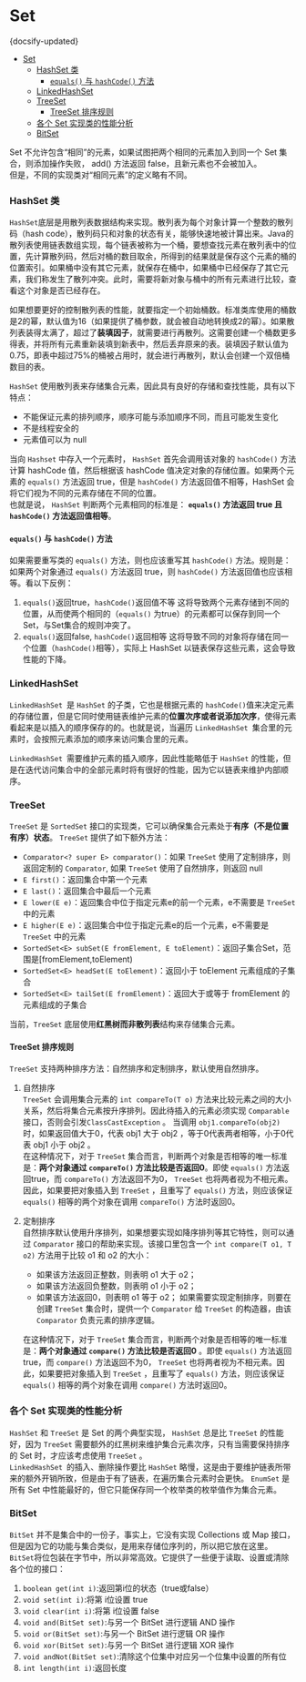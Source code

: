# Set
{docsify-updated}
- [Set](#set)
  - [HashSet 类](#hashset-类)
    - [`equals()` 与 `hashCode()` 方法](#equals-与-hashcode-方法)
  - [LinkedHashSet](#linkedhashset)
  - [TreeSet](#treeset)
    - [TreeSet 排序规则](#treeset-排序规则)
  - [各个 Set 实现类的性能分析](#各个-set-实现类的性能分析)
  - [BitSet](#bitset)


Set 不允许包含“相同”的元素，如果试图把两个相同的元素加入到同一个 Set 集合，则添加操作失败， add() 方法返回 false，且新元素也不会被加入。    
但是，不同的实现类对“相同元素”的定义略有不同。

### HashSet 类
`HashSet`底层是用散列表数据结构来实现。散列表为每个对象计算一个整数的散列码（hash code），散列码只和对象的状态有关，能够快速地被计算出来。Java的散列表使用链表数组实现，每个链表被称为一个桶，要想查找元素在散列表中的位置，先计算散列码，然后对桶的数目取余，所得到的结果就是保存这个元素的桶的位置索引。如果桶中没有其它元素，就保存在桶中，如果桶中已经保存了其它元素，我们称发生了散列冲突。此时，需要将新对象与桶中的所有元素进行比较，查看这个对象是否已经存在。

如果想要更好的控制散列表的性能，就要指定一个初始桶数。标准类库使用的桶数是2的幂，默认值为16（如果提供了桶参数，就会被自动地转换成2的幂）。如果散列表装得太满了，超过了**装填因子**，就需要进行再散列。这需要创建一个桶数更多得表，并将所有元素重新装填到新表中，然后丢弃原来的表。装填因子默认值为0.75，即表中超过75%的桶被占用时，就会进行再散列，默认会创建一个双倍桶数目的表。

`HashSet` 使用散列表来存储集合元素，因此具有良好的存储和查找性能，具有以下特点：
+ 不能保证元素的排列顺序，顺序可能与添加顺序不同，而且可能发生变化
+ 不是线程安全的
+ 元素值可以为 null

当向 `Hashset` 中存入一个元素时， `HashSet` 首先会调用该对象的 `hashCode()` 方法计算 hashCode 值，然后根据该 hashCode 值决定对象的存储位置。如果两个元素的 `equals()` 方法返回 true，但是 `hashCode()` 方法返回值不相等，HashSet 会将它们视为不同的元素存储在不同的位置。  
也就是说， `HashSet` 判断两个元素相同的标准是： **`equals()` 方法返回 true 且 `hashCode()` 方法返回值相等**。

#### `equals()` 与 `hashCode()` 方法
如果需要重写类的 `equals()` 方法，则也应该重写其 `hashCode()` 方法。规则是：如果两个对象通过 `equals()` 方法返回 true，则 `hashCode()` 方法返回值也应该相等。看以下反例：
1. `equals()`返回true，`hashCode()`返回值不等
这将导致两个元素存储到不同的位置，从而使两个相同的（`equals()` 为true）的元素都可以保存到同一个 Set，与Set集合的规则冲突了。
2. `equals()`返回false, `hashCode()`返回相等
这将导致不同的对象将存储在同一个位置（`hashCode()`相等），实际上 HashSet 以链表保存这些元素，这会导致性能的下降。

### LinkedHashSet
`LinkedHashSet `是 `HashSet` 的子类，它也是根据元素的 `hashCode()`值来决定元素的存储位置，但是它同时使用链表维护元素的**位置次序或者说添加次序**，使得元素看起来是以插入的顺序保存的的。也就是说，当遍历 `LinkedHashSet `集合里的元素时，会按照元素添加的顺序来访问集合里的元素。

`LinkedHashSet `需要维护元素的插入顺序，因此性能略低于 `HashSet` 的性能，但是在迭代访问集合中的全部元素时将有很好的性能，因为它以链表来维护内部顺序。

### TreeSet
`TreeSet` 是 `SortedSet` 接口的实现类，它可以确保集合元素处于**有序（不是位置有序）状态**。 `TreeSet` 提供了如下额外方法：
+ `Comparator<? super E> comparator()`：如果 `TreeSet` 使用了定制排序，则返回定制的 `Comparator`, 如果 `TreeSet` 使用了自然排序，则返回 null
+ `E first()`：返回集合中第一个元素
+ `E last()`：返回集合中最后一个元素
+ `E lower(E e)`：返回集合中位于指定元素e的前一个元素，e不需要是 `TreeSet` 中的元素
+ `E higher(E e)`：返回集合中位于指定元素e的后一个元素，e不需要是 `TreeSet` 中的元素
+ `SortedSet<E> subSet(E fromElement, E toElement)`：返回子集合Set，范围是[fromElement,toElement)
+ `SortedSet<E> headSet(E toElement)`：返回小于 toElement 元素组成的子集合
+ `SortedSet<E> tailSet(E fromElement)`：返回大于或等于 fromElement 的元素组成的子集合

当前，`TreeSet` 底层使用**红黑树而非散列表**结构来存储集合元素。

#### TreeSet 排序规则
`TreeSet` 支持两种排序方法：自然排序和定制排序，默认使用自然排序。

1. 自然排序  
    `TreeSet` 会调用集合元素的 `int compareTo(T o)` 方法来比较元素之间的大小关系，然后将集合元素按升序排列。因此待插入的元素必须实现 `Comparable` 接口，否则会引发`ClassCastException` 。 
    当调用 `obj1.compareTo(obj2)` 时，如果返回值大于0，代表 obj1 大于 obj2 ，等于0代表两者相等，小于0代表 obj1 小于 obj2 。    
    在这种情况下，对于 `TreeSet` 集合而言，判断两个对象是否相等的唯一标准是：**两个对象通过 `compareTo()` 方法比较是否返回0**。即使 `equals()` 方法返回true，而 `compareTo()` 方法返回不为0， `TreeSet` 也将两者视为不相元素。因此，如果要把对象插入到 `TreeSet` ，且重写了 `equals()` 方法，则应该保证 `equals()` 相等的两个对象在调用 `compareTo()` 方法时返回0。

2. 定制排序  
    自然排序默认使用升序排列，如果想要实现如降序排列等其它特性，则可以通过 `Comparator` 接口的帮助来实现。该接口里包含一个 `int compare(T o1, T o2)` 方法用于比较 o1 和 o2 的大小： 
    + 如果该方法返回正整数，则表明 o1 大于 o2；
    + 如果该方法返回负整数，则表明 o1 小于 o2；
    + 如果该方法返回0，则表明 o1 等于 o2；
    如果需要实现定制排序，则要在创建 `TreeSet` 集合时，提供一个 `Comparator` 给 `TreeSet` 的构造器，由该 `Comparator` 负责元素的排序逻辑。

    在这种情况下，对于 `TreeSet` 集合而言，判断两个对象是否相等的唯一标准是：**两个对象通过 `compare()` 方法比较是否返回0** 。即使 `equals()` 方法返回true，而 `compare()` 方法返回不为0， `TreeSet` 也将两者视为不相元素。因此，如果要把对象插入到 `TreeSet` ，且重写了 `equals()` 方法，则应该保证 `equals()` 相等的两个对象在调用 `compare()` 方法时返回0。

### 各个 Set 实现类的性能分析
`HashSet` 和 `TreeSet` 是 Set 的两个典型实现， `HashSet` 总是比 `TreeSet` 的性能好，因为 `TreeSet` 需要额外的红黑树来维护集合元素次序，只有当需要保持排序的 Set 时，才应该考虑使用 `TreeSet` 。  
`LinkedHashSet `的插入、删除操作要比 `HashSet` 略慢，这是由于要维护链表所带来的额外开销所致，但是由于有了链表，在遍历集合元素时会更快。 
`EnumSet` 是所有 Set 中性能最好的，但它只能保存同一个枚举类的枚举值作为集合元素。

### BitSet
`BitSet` 并不是集合中的一份子，事实上，它没有实现 Collections 或 Map 接口，但是因为它的功能与集合类似，是用来存储位序列的，所以把它放在这里。 `BitSet`将位包装在字节中，所以非常高效。它提供了一些便于读取、设置或清除各个位的接口：
1. `boolean get(int i)`:返回第i位的状态（true或false）
2. `void set(int i)`:将第 i位设置 true
3. `void clear(int i)`:将第 i位设置 false
4. `void and(BitSet set)`:与另一个 BitSet 进行逻辑 AND 操作
5. `void or(BitSet set)`:与另一个 BitSet 进行逻辑 OR 操作
6. `void xor(BitSet set)`:与另一个 BitSet 进行逻辑 XOR 操作
7. `void andNot(BitSet set)`:清除这个位集中对应另一个位集中设置的所有位
8. `int length(int i)`:返回长度